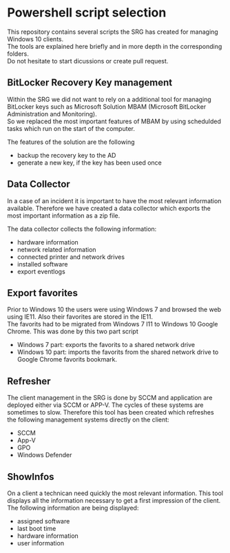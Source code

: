# Powershell script selection
This repository contains several scripts the SRG has created for managing Windows 10 clients.  
The tools are explained here briefly and in more depth in the corresponding folders.  
Do not hesitate to start dicussions or create pull request.  


## BitLocker Recovery Key management
Within the SRG we did not want to rely on a additional tool for managing BitLocker keys such as Microsoft Solution MBAM (Microsoft BitLocker Administration and Monitoring).  
So we replaced the most important features of MBAM by using schedulded tasks which run on the start of the computer. 

The features of the solution are the following 
- backup the recovery key to the AD
- generate a new key, if the key has been used once 

## Data Collector 
In a case of an incident it is important to have the most relevant information available. Therefore we have created a data collector which exports the most important information as a zip file.  

The data collector collects the following information:
- hardware information  
- network related information
- connected printer and network drives 
- installed software 
- export eventlogs

## Export favorites
Prior to Windows 10 the users were using Windows 7 and browsed the web using IE11. Also their favorites are stored in the IE11.  
The favorits had to be migrated from Windows 7 I11 to Windows 10 Google Chrome. This was done by this two part script
- Windows 7 part: exports the favorits to a shared network drive 
- Windows 10 part: imports the favorits from the shared network drive to Google Chrome favorits bookmark. 

## Refresher
The client management in the SRG is done by SCCM and application are deployed either via SCCM or APP-V. The cycles of these systems are sometimes to slow. Therefore this tool has been created which refreshes the following management systems directly on the client:
- SCCM
- App-V 
- GPO
- Windows Defender

## ShowInfos
On a client a technican need quickly the most relevant information. This tool displays all the information necessary to get a first impression of the client. 
The following information are being displayed: 
- assigned software
- last boot time
- hardware information
- user information